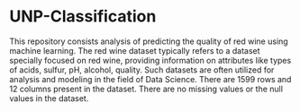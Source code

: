 # UNP-Classification
This repository consists analysis of predicting the quality of red wine using machine learning. The red wine dataset typically refers to a dataset specially focused on red wine, providing information on attributes like types of acids, sulfur, pH, alcohol, quality. Such datasets are often utilized for analysis and modeling in the field of Data Science. There are 1599 rows and 12 columns present in the dataset. There are no missing values or the null values in the dataset.    
